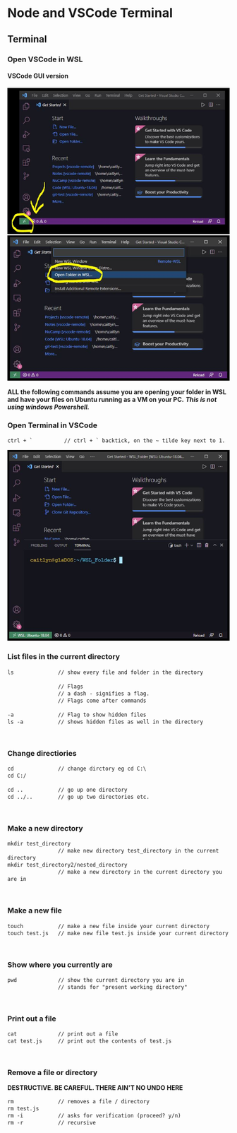 # Node and VSCode Terminal
## Terminal

### Open VSCode in WSL
#### VSCode GUI version 
<img src="../images/InkedGUI_VsCode_WSL_LI.jpg">

<img src="../images/InkedWSL2_LI.jpg">


<br>

**ALL the following commands assume you are opening your folder in WSL and have your files on Ubuntu running as a VM on your PC.** ***This is not using windows Powershell.***  


### Open Terminal in VSCode
```
ctrl + `          // ctrl + ` backtick, on the ~ tilde key next to 1. 
```

<img src="../images/Open_Terminal.JPG">


<br>

### List files in the current directory
```
ls              // show every file and folder in the directory

                // Flags
                // a dash - signifies a flag.
                // Flags come after commands

-a              // Flag to show hidden files
ls -a           // shows hidden files as well in the directory
```

<br>

### Change directiories
```
cd              // change dirctory eg cd C:\
cd C:/

cd ..           // go up one directory
cd ../..        // go up two directories etc.
```

<br>

### Make a new directory
```mkdir           // make a new directory in the current directory you are in
mkdir test_directory
                // make new directory test_directory in the current directory
mkdir test_directory2/nested_directory
                // make a new directory in the current directory you are in
```

<br>

### Make a new file
```
touch           // make a new file inside your current directory
touch test.js   // make new file test.js inside your current directory
```

<br>

### Show where you currently are
```
pwd             // show the current directory you are in
                // stands for "present working directory"
```

<br>

### Print out a file
```
cat             // print out a file
cat test.js     // print out the contents of test.js
```

<br>

### Remove a file or directory
**DESTRUCTIVE. BE CAREFUL. THERE AIN'T NO UNDO HERE**
```
rm              // removes a file / directory
rm test.js
rm -i           // asks for verification (proceed? y/n)
rm -r           // recursive
```
